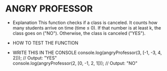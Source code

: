 # ANGRY PROFESSOR

- Explanation 
This function checks if a class is canceled. It counts how many students arrive on time (time ≤ 0).
If that number is at least k, the class goes on ("NO"). Otherwise, the class is canceled ("YES").

- HOW TO TEST THE FUNCTION

- WRITE THIS IN THE CONSOLE
console.log(angryProfessor(3, [-1, -3, 4, 2])); // Output: "YES"  
console.log(angryProfessor(2, [0, -1, 2, 1]));  // Output: "NO"  
